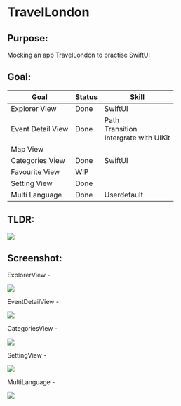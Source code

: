 # TravelLondon

## Purpose: 

Mocking an app TravelLondon to practise SwiftUI

## Goal:

| Goal               | Status      | Skill
| ------------------ | ----------- |----------- |
| Explorer View | Done | SwiftUI
| Event Detail View | Done | Path <br> Transition <br> Intergrate with UIKit
| Map View | |
| Categories View | Done | SwiftUI
| Favourite View | WIP |
| Setting View | Done |
| Multi Language | Done | Userdefault

## TLDR:

![](xcuitest.gif)

## Screenshot:

ExplorerView - 

![](explorerview.png)

EventDetailView -

![](eventdetailview.png)

CategoriesView - 

![](categories.png)

SettingView -

![](settingview.png)

MultiLanguage -

![](multilanguage.png)
